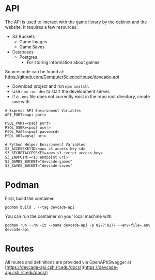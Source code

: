 # API

The API is used to interact with the game library by the cabinet and the website. It requires a few resources:
- S3 Buckets
    - Game Images
    - Game Saves
- Databases
    - Postgres
        - For storing information about games

Source code can be found at: https://github.com/ComputerScienceHouse/devcade-api

- Download project and run `npm install`
- Use `npm run dev` to start the development server.
- If a `.env` file does not currently exist in the repo root directory, create one with:
```
# Express API Environment Variables
API_PORT=<api port>

PSQL_PORT=<psql port>
PSQL_USER=<psql user>
PSQL_PASS=<psql password>
PSQL_URI=<psql uri>

# Python Helper Environment Variables
S3_ACCESSKEYID=<aws s3 access key id>
S3_SECRETACCESSKEY=<aws s3 secret access key>
S3_ENDPOINT=<s3 endpoint uri>
S3_GAMES_BUCKET="devcade-games"
S3_SAVES_BUCKET="devcade-saves"
```

# Podman

First, build the container.
```
podman build . --tag devcade-api
```

You can run the container on your local machine with
```
podman run --rm -it --name devcade-api -p 8277:8277 --env-file=.env devcade-api
```

# Routes
All routes and definitions are provided via OpenAPI/Swagger at [https://devcade-api.csh.rit.edu/docs/](https://devcade-api.csh.rit.edu/docs/)

